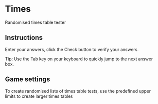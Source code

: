 # Times

Randomised times table tester

## Instructions

Enter your answers, click the Check button to verify your answers.

Tip: Use the Tab key on your keyboard to quickly jump to the next answer box.

## Game settings

To create randomised lists of times table tests, use the predefined upper limits to create larger times tables
